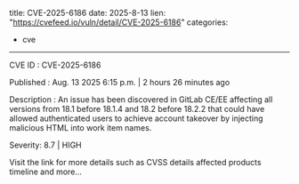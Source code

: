  
title: CVE-2025-6186
date: 2025-8-13
lien: "https://cvefeed.io/vuln/detail/CVE-2025-6186"
categories:
  - cve
---

CVE ID : CVE-2025-6186

Published :  Aug. 13
2025
6:15 p.m. | 2 hours
26 minutes ago

Description : An issue has been discovered in GitLab CE/EE affecting all versions from 18.1 before 18.1.4
and 18.2 before 18.2.2 that could have allowed authenticated users to achieve account takeover by injecting malicious HTML into work item names.

Severity: 8.7 | HIGH

Visit the link for more details
such as CVSS details
affected products
timeline
and more...
